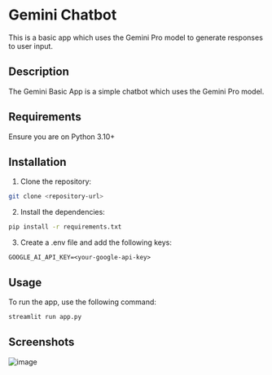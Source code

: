 # Gemini Chatbot

This is a basic app which uses the Gemini Pro model to generate responses to user input.

## Description

The Gemini Basic App is a simple chatbot which uses the Gemini Pro model.

## Requirements

Ensure you are on Python 3.10+


## Installation

1. Clone the repository:

  ```bash
  git clone <repository-url>
  ```

2. Install the dependencies:

  ```bash
  pip install -r requirements.txt
  ```

3. Create a .env file and add the following keys:

  ```
  GOOGLE_AI_API_KEY=<your-google-api-key>
  ```


## Usage

To run the app, use the following command:
  
  ```bash
  streamlit run app.py
  ```


## Screenshots

![image](https://github.com/mp051998/gemini-chatbot/assets/25613636/b9e12529-2642-4bf9-bcc5-8545cafa4a6f)

